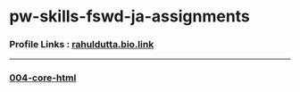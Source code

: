 # pw-skills-fswd-ja-assignments

### Profile Links : [rahuldutta.bio.link](https://rahuldutta.bio.link)

---

### [004-core-html](./004-core-html)